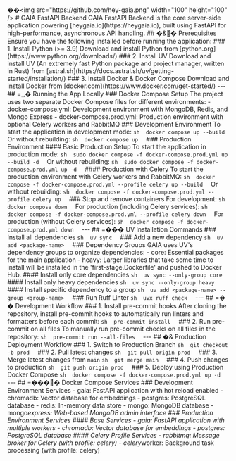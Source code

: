 ��< i m g   s r c = " h t t p s : / / g i t h u b . c o m / h e y - g a i a . p n g "   w i d t h = " 1 0 0 "   h e i g h t = " 1 0 0 "   / > 
 
 
 
 #   G A I A   F a s t A P I   B a c k e n d 
 
 
 
 G A I A   F a s t A P I   B a c k e n d   i s   t h e   c o r e   s e r v e r - s i d e   a p p l i c a t i o n   p o w e r i n g   [ h e y g a i a . i o ] ( h t t p s : / / h e y g a i a . i o ) ,   b u i l t   u s i n g   F a s t A P I   f o r   h i g h - p e r f o r m a n c e ,   a s y n c h r o n o u s   A P I   h a n d l i n g . 
 
 
 
 # #   �&�  P r e r e q u i s i t e s 
 
 
 
 E n s u r e   y o u   h a v e   t h e   f o l l o w i n g   i n s t a l l e d   b e f o r e   r u n n i n g   t h e   a p p l i c a t i o n : 
 
 
 
 # # #   1 .   I n s t a l l   P y t h o n   ( > =   3 . 9 ) 
 
 
 
 D o w n l o a d   a n d   i n s t a l l   P y t h o n   f r o m   [ p y t h o n . o r g ] ( h t t p s : / / w w w . p y t h o n . o r g / d o w n l o a d s / ) 
 
 
 
 # # #   2 .   I n s t a l l   U V 
 
 
 
 D o w n l o a d   a n d   i n s t a l l   U V   ( A n   e x t r e m e l y   f a s t   P y t h o n   p a c k a g e   a n d   p r o j e c t   m a n a g e r ,   w r i t t e n   i n   R u s t )   f r o m   [ a s t r a l . s h ] ( h t t p s : / / d o c s . a s t r a l . s h / u v / g e t t i n g - s t a r t e d / i n s t a l l a t i o n / ) 
 
 
 
 # # #   3 .   I n s t a l l   D o c k e r   &   D o c k e r   C o m p o s e 
 
 
 
 D o w n l o a d   a n d   i n s t a l l   D o c k e r   f r o m   [ d o c k e r . c o m ] ( h t t p s : / / w w w . d o c k e r . c o m / g e t - s t a r t e d / ) 
 
 
 
 - - - 
 
 
 
 # #   =؀�  R u n n i n g   t h e   A p p   L o c a l l y 
 
 
 
 # # #   D o c k e r   C o m p o s e   S e t u p 
 
 
 
 T h e   p r o j e c t   u s e s   t w o   s e p a r a t e   D o c k e r   C o m p o s e   f i l e s   f o r   d i f f e r e n t   e n v i r o n m e n t s : 
 
 
 
 -   * * d o c k e r - c o m p o s e . y m l * * :   D e v e l o p m e n t   e n v i r o n m e n t   w i t h   M o n g o D B ,   R e d i s ,   a n d   M o n g o   E x p r e s s 
 
 -   * * d o c k e r - c o m p o s e . p r o d . y m l * * :   P r o d u c t i o n   e n v i r o n m e n t   w i t h   o p t i o n a l   C e l e r y   w o r k e r s   a n d   R a b b i t M Q 
 
 
 
 # # #   D e v e l o p m e n t   E n v i r o n m e n t 
 
 
 
 T o   s t a r t   t h e   a p p l i c a t i o n   i n   d e v e l o p m e n t   m o d e : 
 
 
 
 ` ` ` s h 
 
 d o c k e r   c o m p o s e   u p   - - b u i l d 
 
 ` ` ` 
 
 
 
 O r   w i t h o u t   r e b u i l d i n g : 
 
 
 
 ` ` ` s h 
 
 d o c k e r   c o m p o s e   u p 
 
 ` ` ` 
 
 
 
 # # #   P r o d u c t i o n   E n v i r o n m e n t 
 
 
 
 # # # #   B a s i c   P r o d u c t i o n   S e t u p 
 
 
 
 T o   s t a r t   t h e   a p p l i c a t i o n   i n   p r o d u c t i o n   m o d e : 
 
 
 
 ` ` ` s h 
 
 s u d o   d o c k e r   c o m p o s e   - f   d o c k e r - c o m p o s e . p r o d . y m l   u p   - - b u i l d   - d 
 
 ` ` ` 
 
 
 
 O r   w i t h o u t   r e b u i l d i n g : 
 
 
 
 ` ` ` s h 
 
 s u d o   d o c k e r   c o m p o s e   - f   d o c k e r - c o m p o s e . p r o d . y m l   u p   - d 
 
 ` ` ` 
 
 
 
 # # # #   P r o d u c t i o n   w i t h   C e l e r y 
 
 
 
 T o   s t a r t   t h e   p r o d u c t i o n   e n v i r o n m e n t   w i t h   C e l e r y   w o r k e r s   a n d   R a b b i t M Q : 
 
 
 
 ` ` ` s h 
 
 d o c k e r   c o m p o s e   - f   d o c k e r - c o m p o s e . p r o d . y m l   - - p r o f i l e   c e l e r y   u p   - - b u i l d 
 
 ` ` ` 
 
 
 
 O r   w i t h o u t   r e b u i l d i n g : 
 
 
 
 ` ` ` s h 
 
 d o c k e r   c o m p o s e   - f   d o c k e r - c o m p o s e . p r o d . y m l   - - p r o f i l e   c e l e r y   u p 
 
 ` ` ` 
 
 
 
 # # #   S t o p   a n d   r e m o v e   c o n t a i n e r s 
 
 
 
 F o r   d e v e l o p m e n t : 
 
 
 
 ` ` ` s h 
 
 d o c k e r   c o m p o s e   d o w n 
 
 ` ` ` 
 
 
 
 F o r   p r o d u c t i o n   ( i n c l u d i n g   C e l e r y   s e r v i c e s ) : 
 
 
 
 ` ` ` s h 
 
 d o c k e r   c o m p o s e   - f   d o c k e r - c o m p o s e . p r o d . y m l   - - p r o f i l e   c e l e r y   d o w n 
 
 ` ` ` 
 
 
 
 F o r   p r o d u c t i o n   ( w i t h o u t   C e l e r y   s e r v i c e s ) : 
 
 
 
 ` ` ` s h 
 
 d o c k e r   c o m p o s e   - f   d o c k e r - c o m p o s e . p r o d . y m l   d o w n 
 
 ` ` ` 
 
 
 
 - - - 
 
 
 
 # #   =���  U V   I n s t a l l a t i o n   C o m m a n d s 
 
 
 
 # # #   I n s t a l l   a l l   d e p e n d e n c i e s 
 
 
 
 ` ` ` s h 
 
 u v   s y n c 
 
 ` ` ` 
 
 
 
 # # #   A d d   a   n e w   d e p e n d e n c y 
 
 
 
 ` ` ` s h 
 
 u v   a d d   < p a c k a g e - n a m e > 
 
 ` ` ` 
 
 
 
 # # #   D e p e n d e n c y   G r o u p s 
 
 
 
 G A I A   u s e s   U V ' s   d e p e n d e n c y   g r o u p s   t o   o r g a n i z e   d e p e n d e n c i e s : 
 
 
 
 -   * * c o r e * * :   E s s e n t i a l   p a c k a g e s   f o r   t h e   m a i n   a p p l i c a t i o n 
 
 -   * * h e a v y * * :   L a r g e r   l i b r a r i e s   t h a t   t a k e   s o m e   t i m e   t o   i n s t a l l   w i l l   b e   i n s t a l l e d   i n   t h e   ' f i r s t - s t a g e . D o c k e r f i l e '   a n d   p u s h e d   t o   D o c k e r   H u b . 
 
 
 
 # # # #   I n s t a l l   o n l y   c o r e   d e p e n d e n c i e s 
 
 
 
 ` ` ` s h 
 
 u v   s y n c   - - o n l y - g r o u p   c o r e 
 
 ` ` ` 
 
 
 
 # # # #   I n s t a l l   o n l y   h e a v y   d e p e n d e n c i e s 
 
 
 
 ` ` ` s h 
 
 u v   s y n c   - - o n l y - g r o u p   h e a v y 
 
 ` ` ` 
 
 
 
 # # # #   I n s t a l l   s p e c i f i c   d e p e n d e n c y   t o   a   g r o u p 
 
 
 
 ` ` ` s h 
 
 u v   a d d   < p a c k a g e - n a m e >   - - g r o u p   < g r o u p - n a m e > 
 
 ` ` ` 
 
 
 
 # # #   R u n   R u f f   L i n t e r 
 
 
 
 ` ` ` s h 
 
 u v x   r u f f   c h e c k 
 
 ` ` ` 
 
 
 
 - - - 
 
 
 
 # #   =�
�  D e v e l o p m e n t   W o r k f l o w 
 
 
 
 # # #   1 .   I n s t a l l   p r e - c o m m i t   h o o k s 
 
 
 
 A f t e r   c l o n i n g   t h e   r e p o s i t o r y ,   i n s t a l l   p r e - c o m m i t   h o o k s   t o   a u t o m a t i c a l l y   r u n   l i n t e r s   a n d   f o r m a t t e r s   b e f o r e   e a c h   c o m m i t : 
 
 
 
 ` ` ` s h 
 
 p r e - c o m m i t   i n s t a l l 
 
 ` ` ` 
 
 
 
 # # #   2 .   R u n   p r e - c o m m i t   o n   a l l   f i l e s 
 
 
 
 T o   m a n u a l l y   r u n   p r e - c o m m i t   c h e c k s   o n   a l l   f i l e s   i n   t h e   r e p o s i t o r y : 
 
 
 
 ` ` ` s h 
 
 p r e - c o m m i t   r u n   - - a l l - f i l e s 
 
 ` ` ` 
 
 
 
 - - - 
 
 
 
 # #   �&  P r o d u c t i o n   D e p l o y m e n t   W o r k f l o w 
 
 
 
 # # #   1 .   S w i t c h   t o   P r o d u c t i o n   B r a n c h 
 
 
 
 ` ` ` s h 
 
 g i t   c h e c k o u t   - b   p r o d 
 
 ` ` ` 
 
 
 
 # # #   2 .   P u l l   l a t e s t   c h a n g e s 
 
 
 
 ` ` ` s h 
 
 g i t   p u l l   o r i g i n   p r o d 
 
 ` ` ` 
 
 
 
 # # #   3 .   M e r g e   l a t e s t   c h a n g e s   f r o m   ` m a i n ` 
 
 
 
 ` ` ` s h 
 
 g i t   m e r g e   m a i n 
 
 ` ` ` 
 
 
 
 # # #   4 .   P u s h   c h a n g e s   t o   p r o d u c t i o n 
 
 
 
 ` ` ` s h 
 
 g i t   p u s h   o r i g i n   p r o d 
 
 ` ` ` 
 
 
 
 # # #   5 .   D e p l o y   u s i n g   P r o d u c t i o n   D o c k e r   C o m p o s e 
 
 
 
 ` ` ` s h 
 
 d o c k e r   c o m p o s e   - f   d o c k e r - c o m p o s e . p r o d . y m l   u p   - d 
 
 ` ` ` 
 
 
 
 - - - 
 
 
 
 # #   =����  D o c k e r   C o m p o s e   S e r v i c e s 
 
 
 
 # # #   D e v e l o p m e n t   E n v i r o n m e n t   S e r v i c e s 
 
 
 
 -   * * g a i a * * :   F a s t A P I   a p p l i c a t i o n   w i t h   h o t   r e l o a d   e n a b l e d 
 
 -   * * c h r o m a d b * * :   V e c t o r   d a t a b a s e   f o r   e m b e d d i n g s 
 
 -   * * p o s t g r e s * * :   P o s t g r e S Q L   d a t a b a s e 
 
 -   * * r e d i s * * :   I n - m e m o r y   d a t a   s t o r e 
 
 -   * * m o n g o * * :   M o n g o D B   d a t a b a s e 
 
 -   * * m o n g o * e x p r e s s * * :   W e b - b a s e d   M o n g o D B   a d m i n   i n t e r f a c e 
 
 
 
 # # #   P r o d u c t i o n   E n v i r o n m e n t   S e r v i c e s 
 
 
 
 # # # #   B a s e   S e r v i c e s 
 
 
 
 -   * * g a i a * * :   F a s t A P I   a p p l i c a t i o n   w i t h   m u l t i p l e   w o r k e r s 
 
 -   * * c h r o m a d b * * :   V e c t o r   d a t a b a s e   f o r   e m b e d d i n g s 
 
 -   * * p o s t g r e s * * :   P o s t g r e S Q L   d a t a b a s e 
 
 
 
 # # # #   C e l e r y   P r o f i l e   S e r v i c e s 
 
 
 
 -   * * r a b b i t m q * * :   M e s s a g e   b r o k e r   f o r   C e l e r y   ( w i t h   p r o f i l e :   c e l e r y ) 
 
 -   * * c e l e r y * w o r k e r * * :   B a c k g r o u n d   t a s k   p r o c e s s i n g   ( w i t h   p r o f i l e :   c e l e r y ) 
 
 
